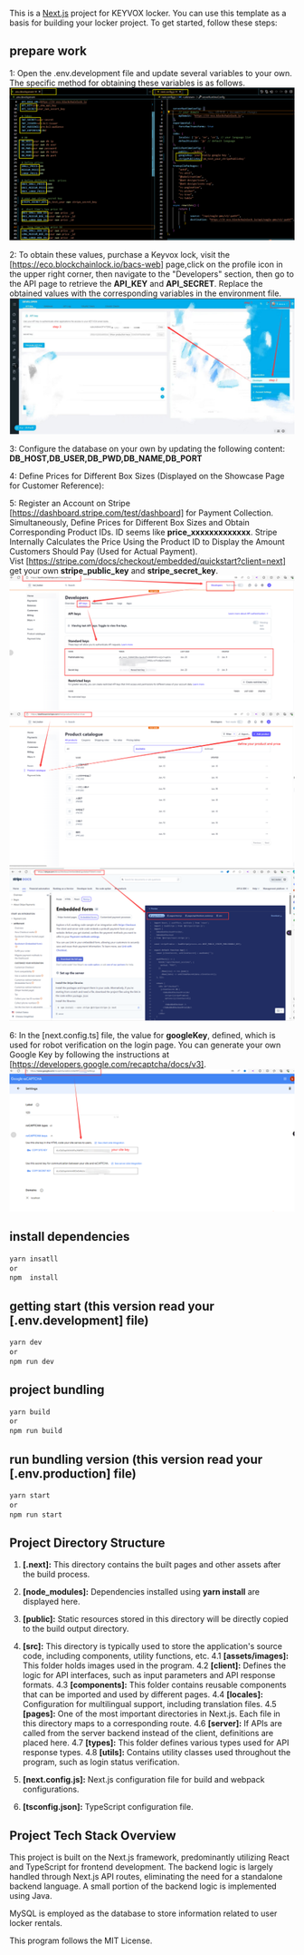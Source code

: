 This is a [Next.js](https://nextjs.org/) project for KEYVOX locker. 
You can use this template as a basis for building your locker project. 
To get started, follow these steps:

## prepare work
1: Open the .env.development file and update several variables to your own. 
    The specific method for obtaining these variables is as follows.
    ![Alt text](image-1.png)

  
2: To obtain these values, purchase a Keyvox lock, visit the [https://eco.blockchainlock.io/bacs-web] page,click on the profile icon in the upper right corner, then navigate to the "Developers" section, then go to the API page to retrieve the **API_KEY** and  **API_SECRET**. 
    Replace the obtained values with the corresponding variables in the environment file.
    ![Alt text](image.png)

3:  Configure the database on your own by updating the following content:   **DB_HOST,DB_USER,DB_PWD,DB_NAME,DB_PORT**
 
4:  Define Prices for Different Box Sizes (Displayed on the Showcase Page for Customer Reference):

5:  Register an Account on Stripe [https://dashboard.stripe.com/test/dashboard] for Payment Collection. 
    Simultaneously, Define Prices for Different Box Sizes and Obtain Corresponding Product IDs. ID seems like **price_xxxxxxxxxxxxx**.
    Stripe Internally Calculates the Price Using the Product ID to Display the Amount Customers Should Pay (Used for Actual Payment).  
    Vist [https://stripe.com/docs/checkout/embedded/quickstart?client=next] get your own **stripe_public_key** and **stripe_secret_key**.
    ![Alt text](image-4.png)
    ![Alt text](image-3.png)
    ![Alt text](image-2.png)

6:  In the [next.config.ts] file, the value for **googleKey**, defined, which is used for robot verification on the login page. 
    You can generate your own  Google Key by following the instructions at [https://developers.google.com/recaptcha/docs/v3].
    ![Alt text](image-5.png)



## install dependencies
 ```bash
yarn insatll
or
npm  install
```

## getting start   (this version read your [.env.development] file)
```bash
yarn dev
or
npm run dev    
```

## project bundling
```bash
yarn build
or
npm run build
```

## run bundling version  (this version read your [.env.production] file)
```bash
yarn start
or
npm run start   
```


## Project Directory Structure

1. **[.next]:** This directory contains the built pages and other assets after the build process.

2. **[node_modules]:** Dependencies installed using **yarn install** are displayed here.

3. **[public]:** Static resources stored in this directory will be directly copied to the build output directory.

4. **[src]:** This directory is typically used to store the application's source code, including components, utility functions, etc.
    4.1 **[assets/images]:** This folder holds images used in the program.
    4.2 **[client]:** Defines the logic for API interfaces, such as input parameters and API response formats.
    4.3 **[components]:** This folder contains reusable components that can be imported and used by different pages.
    4.4 **[locales]:** Configuration for multilingual support, including translation files.
    4.5 **[pages]:** One of the most important directories in Next.js. Each file in this directory maps to a corresponding route.
    4.6 **[server]:** If APIs are called from the server backend instead of the client, definitions are placed here.
    4.7 **[types]:** This folder defines various types used for API response types.
    4.8 **[utils]:** Contains utility classes used throughout the program, such as login status verification.

5. **[next.config.js]:** Next.js configuration file for build and webpack configurations.

6. **[tsconfig.json]:** TypeScript configuration file.



## Project Tech Stack Overview

This project is built on the Next.js framework, predominantly utilizing React and TypeScript for frontend development.
The backend logic is largely handled through Next.js API routes, eliminating the need for a standalone backend language. 
A small portion of the backend logic is implemented using Java.

MySQL is employed as the database to store information related to user locker rentals. 

This program follows the MIT License.
